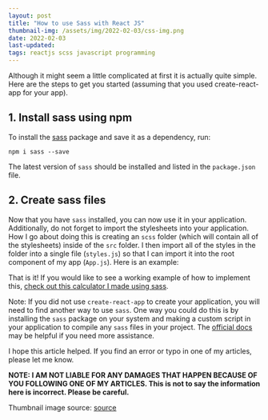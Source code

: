 ```yaml
---
layout: post
title: "How to use Sass with React JS"
thumbnail-img: /assets/img/2022-02-03/css-img.png
date: 2022-02-03
last-updated: 
tags: reactjs scss javascript programming
---
```


Although it might seem a little complicated at first it is actually quite simple. Here are the steps to get you started (assuming that you used create-react-app for your app).

## 1. Install sass using npm
To install the [sass](https://www.npmjs.com/package/sass) package and save it as a dependency, run:
```
npm i sass --save
```
The latest version of `sass` should be installed and listed in the `package.json` file. 

## 2. Create sass files
Now that you have `sass` installed, you can now use it in your application. Additionally, do not forget to import the stylesheets into your application. How I go about doing this is creating an `scss` folder (which will contain all of the stylesheets) inside of the `src` folder. I then import all of the styles in the folder into a single file (`styles.js`) so that I can import it into the root component of my app (`App.js`). Here is an example: 
<script src="https://gist.github.com/ismaeltovar/918b15909857e55630178faab6ee7e22.js"></script>

That is it! If you would like to see a working example of how to implement this, [check out this calculator I made using sass](https://github.com/ismaeltovar/awesome-school-calc).

Note: If you did not use `create-react-app` to create your application, you will need to find another way to use `sass`. One way you could do this is by installing the `sass` package on your system and making a custom script in your application to compile any `sass` files in your project. The [official docs](https://sass-lang.com/install) may be helpful if you need more assistance.

I hope this article helped. If you find an error or typo in one of my articles, please let me know.

**NOTE: I AM NOT LIABLE FOR ANY DAMAGES THAT HAPPEN BECAUSE OF YOU FOLLOWING ONE OF MY ARTICLES. This is not to say the information here is incorrect. Please be careful.**

Thumbnail image source: [source](https://pixabay.com/illustrations/logo-css-css3-icon-2582747/)